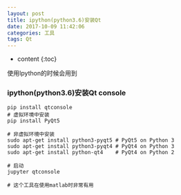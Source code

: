 ```yaml
---
layout: post
title: ipython(python3.6)安装Qt
date: 2017-10-09 11:42:06
categories: 工具
tags: Qt
---
```


* content
{:toc}

使用Ipython的时候会用到

### ipython(python3.6)安装Qt console
```
pip install qtconsole
# 虚拟环境中安装
pip install PyQt5

# 非虚拟环境中安装
sudo apt-get install python3-pyqt5 # PyQt5 on Python 3
sudo apt-get install python3-pyqt4 # PyQt4 on Python 3
sudo apt-get install python-qt4    # PyQt4 on Python 2

# 启动
jupyter qtconsole

# 这个工具在使用matlab时非常有用
```
